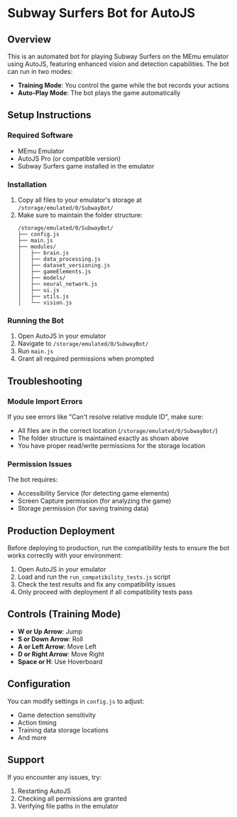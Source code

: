 # Subway Surfers Bot for AutoJS

## Overview
This is an automated bot for playing Subway Surfers on the MEmu emulator using AutoJS, featuring enhanced vision and detection capabilities. The bot can run in two modes:
- **Training Mode**: You control the game while the bot records your actions
- **Auto-Play Mode**: The bot plays the game automatically

## Setup Instructions

### Required Software
- MEmu Emulator
- AutoJS Pro (or compatible version)
- Subway Surfers game installed in the emulator

### Installation
1. Copy all files to your emulator's storage at `/storage/emulated/0/SubwayBot/`
2. Make sure to maintain the folder structure:
   ```
   /storage/emulated/0/SubwayBot/
   ├── config.js
   ├── main.js
   ├── modules/
   │   ├── brain.js
   │   ├── data_processing.js
   │   ├── dataset_versioning.js
   │   ├── gameElements.js
   │   ├── models/
   │   ├── neural_network.js
   │   ├── ui.js
   │   ├── utils.js
   │   └── vision.js
   ```

### Running the Bot
1. Open AutoJS in your emulator
2. Navigate to `/storage/emulated/0/SubwayBot/`
3. Run `main.js`
4. Grant all required permissions when prompted

## Troubleshooting

### Module Import Errors
If you see errors like "Can't resolve relative module ID", make sure:
- All files are in the correct location (`/storage/emulated/0/SubwayBot/`)
- The folder structure is maintained exactly as shown above
- You have proper read/write permissions for the storage location

### Permission Issues
The bot requires:
- Accessibility Service (for detecting game elements)
- Screen Capture permission (for analyzing the game)
- Storage permission (for saving training data)

## Production Deployment

Before deploying to production, run the compatibility tests to ensure the bot works correctly with your environment:

1. Open AutoJS in your emulator
2. Load and run the `run_compatibility_tests.js` script
3. Check the test results and fix any compatibility issues
4. Only proceed with deployment if all compatibility tests pass

## Controls (Training Mode)
- **W or Up Arrow**: Jump
- **S or Down Arrow**: Roll
- **A or Left Arrow**: Move Left
- **D or Right Arrow**: Move Right
- **Space or H**: Use Hoverboard

## Configuration
You can modify settings in `config.js` to adjust:
- Game detection sensitivity
- Action timing
- Training data storage locations
- And more

## Support
If you encounter any issues, try:
1. Restarting AutoJS
2. Checking all permissions are granted
3. Verifying file paths in the emulator